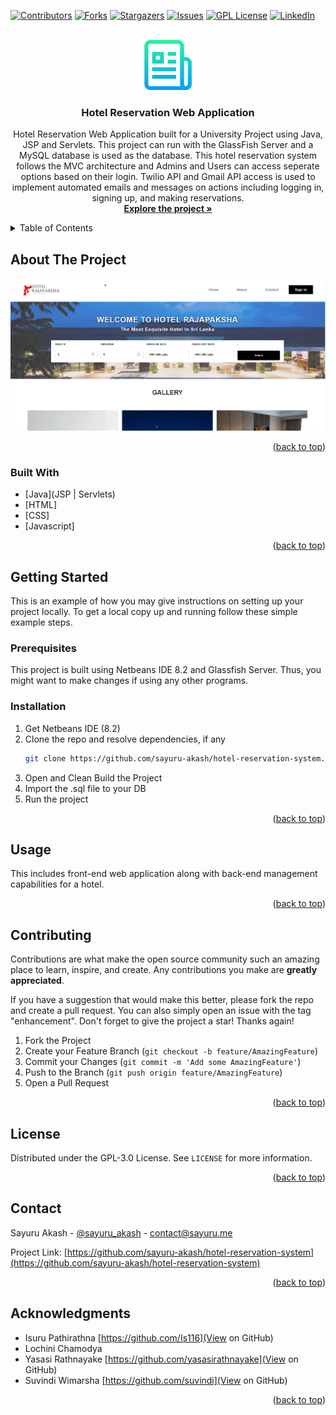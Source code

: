 <div id="top"></div>

[![Contributors][contributors-shield]][contributors-url]
[![Forks][forks-shield]][forks-url]
[![Stargazers][stars-shield]][stars-url]
[![Issues][issues-shield]][issues-url]
[![GPL License][license-shield]][license-url]
[![LinkedIn][linkedin-shield]][linkedin-url]



<!-- PROJECT LOGO -->
<br />
<div align="center">
  <a href="https://github.com/sayuru-akash/hotel-reservation-system">
    <img src="images/logo.png" alt="Logo" width="80" height="80">
  </a>

<h3 align="center">Hotel Reservation Web Application</h3>

  <p align="center">
    Hotel Reservation Web Application built for a University Project using Java, JSP and Servlets. This project can run with the GlassFish Server and a MySQL database is used as the database. This hotel reservation system follows the MVC architecture and Admins and Users can access seperate options based on their login. Twilio API and Gmail API access is used to implement automated emails and messages on actions including logging in, signing up, and making reservations.
    <br />
    <a href="https://github.com/sayuru-akash/hotel-reservation-system"><strong>Explore the project »</strong></a>
    <br />
  </p>
</div>



<!-- TABLE OF CONTENTS -->
<details>
  <summary>Table of Contents</summary>
  <ol>
    <li>
      <a href="#about-the-project">About The Project</a>
      <ul>
        <li><a href="#built-with">Built With</a></li>
      </ul>
    </li>
    <li>
      <a href="#getting-started">Getting Started</a>
      <ul>
        <li><a href="#prerequisites">Prerequisites</a></li>
        <li><a href="#installation">Installation</a></li>
      </ul>
    </li>
    <li><a href="#usage">Usage</a></li>
    <li><a href="#contributing">Contributing</a></li>
    <li><a href="#license">License</a></li>
    <li><a href="#contact">Contact</a></li>
    <li><a href="#acknowledgments">Acknowledgments</a></li>
  </ol>
</details>



<!-- ABOUT THE PROJECT -->
## About The Project

[![Product Name Screen Shot][product-screenshot]](https://github.com/sayuru-akash/hotel-reservation-system)

<p align="right">(<a href="#top">back to top</a>)</p>



### Built With

* [Java](JSP | Servlets)
* [HTML]
* [CSS]
* [Javascript]

<p align="right">(<a href="#top">back to top</a>)</p>



<!-- GETTING STARTED -->
## Getting Started

This is an example of how you may give instructions on setting up your project locally.
To get a local copy up and running follow these simple example steps.

### Prerequisites

This project is built using Netbeans IDE 8.2 and Glassfish Server. Thus, you might want to make changes if using any other programs.

### Installation

1. Get Netbeans IDE (8.2)
2. Clone the repo and resolve dependencies, if any
   ```sh
   git clone https://github.com/sayuru-akash/hotel-reservation-system.git
   ```
3. Open and Clean Build the Project
4. Import the .sql file to your DB
5. Run the project


<p align="right">(<a href="#top">back to top</a>)</p>



<!-- USAGE EXAMPLES -->
## Usage

This includes front-end web application along with back-end management capabilities for a hotel.

<p align="right">(<a href="#top">back to top</a>)</p>




<!-- CONTRIBUTING -->
## Contributing

Contributions are what make the open source community such an amazing place to learn, inspire, and create. Any contributions you make are **greatly appreciated**.

If you have a suggestion that would make this better, please fork the repo and create a pull request. You can also simply open an issue with the tag "enhancement".
Don't forget to give the project a star! Thanks again!

1. Fork the Project
2. Create your Feature Branch (`git checkout -b feature/AmazingFeature`)
3. Commit your Changes (`git commit -m 'Add some AmazingFeature'`)
4. Push to the Branch (`git push origin feature/AmazingFeature`)
5. Open a Pull Request

<p align="right">(<a href="#top">back to top</a>)</p>



<!-- LICENSE -->
## License

Distributed under the GPL-3.0 License. See `LICENSE` for more information.

<p align="right">(<a href="#top">back to top</a>)</p>



<!-- CONTACT -->
## Contact

Sayuru Akash - [@sayuru_akash](https://twitter.com/sayuru_akash) - contact@sayuru.me

Project Link: [https://github.com/sayuru-akash/hotel-reservation-system](https://github.com/sayuru-akash/hotel-reservation-system)

<p align="right">(<a href="#top">back to top</a>)</p>



<!-- ACKNOWLEDGMENTS -->
## Acknowledgments

* Isuru Pathirathna [https://github.com/Is116](View on GitHub)
* Lochini Chamodya
* Yasasi Rathnayake [https://github.com/yasasirathnayake](View on GitHub)
* Suvindi Wimarsha [https://github.com/suvindi](View on GitHub)

<p align="right">(<a href="#top">back to top</a>)</p>



<!-- MARKDOWN LINKS & IMAGES -->
<!-- https://www.markdownguide.org/basic-syntax/#reference-style-links -->
[contributors-shield]: https://img.shields.io/github/contributors/sayuru-akash/hotel-reservation-system.svg?style=for-the-badge
[contributors-url]: https://github.com/sayuru-akash/hotel-reservation-system/graphs/contributors
[forks-shield]: https://img.shields.io/github/forks/sayuru-akash/hotel-reservation-system.svg?style=for-the-badge
[forks-url]: https://github.com/sayuru-akash/hotel-reservation-system/network/members
[stars-shield]: https://img.shields.io/github/stars/sayuru-akash/hotel-reservation-system.svg?style=for-the-badge
[stars-url]: https://github.com/sayuru-akash/hotel-reservation-system/stargazers
[issues-shield]: https://img.shields.io/github/issues/sayuru-akash/hotel-reservation-system.svg?style=for-the-badge
[issues-url]: https://github.com/sayuru-akash/hotel-reservation-system/issues
[license-shield]: https://img.shields.io/github/license/sayuru-akash/hotel-reservation-system.svg?style=for-the-badge
[license-url]: https://github.com/sayuru-akash/hotel-reservation-system/blob/master/LICENSE
[linkedin-shield]: https://img.shields.io/badge/-LinkedIn-black.svg?style=for-the-badge&logo=linkedin&colorB=555
[linkedin-url]: https://linkedin.com/in/sayuru_akash
[product-screenshot]: images/screenshot.png
